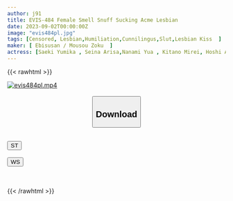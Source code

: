 ```yaml
---
author: j91
title: EVIS-484 Female Smell Snuff Sucking Acme Lesbian
date: 2023-09-02T00:00:00Z
image: "evis484pl.jpg"
tags: [Censored, Lesbian,Humiliation,Cunnilingus,Slut,Lesbian Kiss	]
maker: [ Ebisusan / Mousou Zoku  ]
actress: [Saeki Yumika , Seina Arisa,Nanami Yua , Kitano Mirei, Hoshi Ameri,Fuji Niina, Tamaki Kurumi, Kimura Narumi  ]
---
```



{{< rawhtml >}}

<div class="video" data-videoid="DWlPVQKjgdSko17">
    <a href="javascript:;">
        <img src="https://my.j91.asia/posts/evis484pl/evis484pl.jpg" width="WIDTH" height="HEIGHT" alt="evis484pl.mp4" loading="lazy">
    </a>
</div>

<script type="text/javascript" src="https://j91.asia/asset/on-demand-st.js"></script>

<br>
  <link rel="stylesheet" href="https://j91.asia/asset/bs5.css">
  
  <center>
  <button class="btn btn-primary" type="button" data-bs-toggle="collapse" data-bs-target=".multi-collapse" aria-expanded="false" aria-controls="multiCollapseExample1 multiCollapseExample2"><h2>Download</h2></button></center>
</p>
<div class="row">
  <div class="col">
    <div class="collapse multi-collapse" id="multiCollapseExample1">
      <div class="card card-body">
	      	      <br>
<div class="buttons">  
<a href="https://streamtape.to/v/DWlPVQKjgdSko17"><button class="btn-hover color-3"><i class="fa fa-download"></i> ST</button></a></div>
    </div>
  </div>
</div>
  <div class="col">
    <div class="collapse multi-collapse" id="multiCollapseExample2">
      <div class="card card-body">
	      <br>
<div class="buttons">
    <a href="https://wolfstream.tv/qxluxfjs44p5"><button class="btn-hover color-9"><i class="fa fa-download"></i> WS</button></a></div>
<br><br>
      </div>
    </div>
  </div>
</div>

{{< /rawhtml >}}